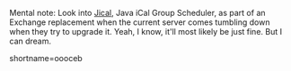 <p>Mental note:  Look into <a href="http://jical.sourceforge.net/" target="_top">Jical</a>, Java iCal Group Scheduler, as part of an Exchange replacement when the current server comes tumbling down when they try to upgrade it.  Yeah, I know, it'll most likely be just fine.  But I can dream.</p>
<!--more-->
shortname=oooceb
